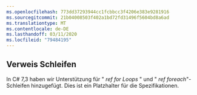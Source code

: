 ```yaml
---
ms.openlocfilehash: 773dd37293944cc1fcbbcc3f4206e383e9281916
ms.sourcegitcommit: 21b04008503f402a1bd72fd31496f5604bd8a6ad
ms.translationtype: MT
ms.contentlocale: de-DE
ms.lasthandoff: 03/11/2020
ms.locfileid: "79484195"
---
```

## <a name="ref-loops"></a>Verweis Schleifen

In C# 7,3 haben wir Unterstützung für " *ref for Loops* " und " *ref foreach*"-Schleifen hinzugefügt.  Dies ist ein Platzhalter für die Spezifikationen.

